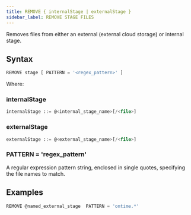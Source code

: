 ```yaml
---
title: REMOVE { internalStage | externalStage }
sidebar_label: REMOVE STAGE FILES
---
```


Removes files from either an external (external cloud storage) or internal stage.
## Syntax

```sql
REMOVE stage [ PATTERN = '<regex_pattern>' ]
```
Where:

### internalStage

```sql
internalStage ::= @<internal_stage_name>[/<file>]
```

### externalStage

```sql
externalStage ::= @<external_stage_name>[/<file>]
```

### PATTERN = 'regex_pattern'

A regular expression pattern string, enclosed in single quotes, specifying the file names to match.


## Examples

```sql
REMOVE @named_external_stage  PATTERN = 'ontime.*'
```
